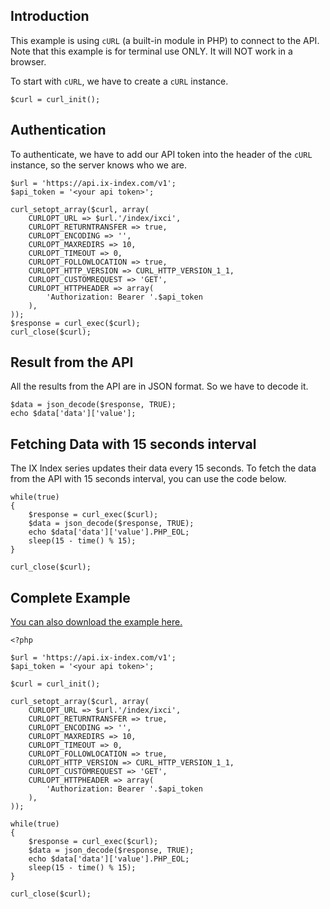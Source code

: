 ## Introduction
This example is using `cURL` (a built-in module in PHP) to connect to the API. Note that this example is for terminal use ONLY. It will NOT work in a browser.

To start with `cURL`, we have to create a `cURL` instance.
```
$curl = curl_init();
```

## Authentication

To authenticate, we have to add our API token into the header of the `cURL` instance, so the server knows who we are.

```
$url = 'https://api.ix-index.com/v1';
$api_token = '<your api token>';

curl_setopt_array($curl, array(
	CURLOPT_URL => $url.'/index/ixci',
	CURLOPT_RETURNTRANSFER => true,
	CURLOPT_ENCODING => '',
	CURLOPT_MAXREDIRS => 10,
	CURLOPT_TIMEOUT => 0,
	CURLOPT_FOLLOWLOCATION => true,
	CURLOPT_HTTP_VERSION => CURL_HTTP_VERSION_1_1,
	CURLOPT_CUSTOMREQUEST => 'GET',
	CURLOPT_HTTPHEADER => array(
		'Authorization: Bearer '.$api_token
	),
));
$response = curl_exec($curl);
curl_close($curl);
```

## Result from the API
All the results from the API are in JSON format. So we have to decode it.
```
$data = json_decode($response, TRUE);
echo $data['data']['value'];
```

## Fetching Data with 15 seconds interval
The IX Index series updates their data every 15 seconds. To fetch the data from the API with 15 seconds interval, you can use the code below.
```
while(true)
{
	$response = curl_exec($curl);
	$data = json_decode($response, TRUE);
	echo $data['data']['value'].PHP_EOL;
	sleep(15 - time() % 15);
}

curl_close($curl);

```

## Complete Example

[You can also download the example here.](https://github.com/ix-index/php-example)


```
<?php

$url = 'https://api.ix-index.com/v1';
$api_token = '<your api token>';

$curl = curl_init();

curl_setopt_array($curl, array(
	CURLOPT_URL => $url.'/index/ixci',
	CURLOPT_RETURNTRANSFER => true,
	CURLOPT_ENCODING => '',
	CURLOPT_MAXREDIRS => 10,
	CURLOPT_TIMEOUT => 0,
	CURLOPT_FOLLOWLOCATION => true,
	CURLOPT_HTTP_VERSION => CURL_HTTP_VERSION_1_1,
	CURLOPT_CUSTOMREQUEST => 'GET',
	CURLOPT_HTTPHEADER => array(
		'Authorization: Bearer '.$api_token
	),
));

while(true)
{
	$response = curl_exec($curl);
	$data = json_decode($response, TRUE);
	echo $data['data']['value'].PHP_EOL;
	sleep(15 - time() % 15);
}

curl_close($curl);


```